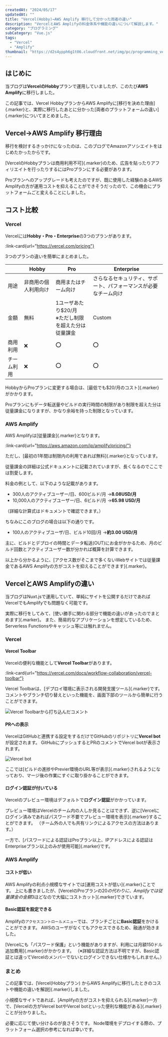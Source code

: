 ```yaml
---
createdAt: "2024/05/17"
updatedAt: ""
title: "Vercel(Hobby)→AWS Amplify 移行して分かった両者の違い"
description: "VercelとAWS Amplifyの料金体系や機能の違いについて解説します。"
category: "プログラミング"
subCategory: "Vue.js"
tags:
  - "Vercel"
  - "Amplify"
thumbnail: "https://d2s4ypph6g1t06.cloudfront.net/img/pc/programming_vercel-vs-amplify_vercel-amplify.webp"
---
```


## はじめに

当ブログは**VercelのHobby**プランで運用していましたが、このたび**AWS Amplify**に移行しました。

この記事では、Vercel HobbyプランからAWS Amplifyに[移行を決めた理由]{.marker}と、実際に移行したあとに分かった[両者のプラットフォームの違い]{.marker}についてまとめました。

## Vercel→AWS Amplify 移行理由

移行を検討するきっかけになったのは、このブログでAmazonアソシエイトをはじめたかったからです。

[VercelのHobbyプランは商用利用不可]{.marker}のため、広告を貼ったりアフィリエイトを行ったりするにはProプランにする必要があります。

Proプランへのアップグレードも考えたのですが、既に使用した経験のあるAWS Amplifyの方が運用コストを抑えることができそうだったので、この機会にプラットフォームごと変えることにしました。

## コスト比較

### Vercel

Vercelには**Hobby・Pro・Enterprise**の3つのプランがあります。

:link-card{url="https://vercel.com/pricing"}

3つのプランの違いを簡単にまとめました。

|            | Hobby                | Pro                                                    | Enterprise                                                       |
| ---------- | -------------------- | ------------------------------------------------------ | ---------------------------------------------------------------- |
| 用途       | 非商用の個人利用向け | 商用またはチーム向け                                   | さらなるセキュリティ、サポート、パフォーマンスが必要なチーム向け |
| 金額       | 無料                 | 1ユーザあたり$20/月<br>※ただし制限を超えた分は従量課金 | Custom                                                           |
| 商用利用   | ❌                   | ⭕                                                     | ⭕                                                               |
| チーム利用 | ❌                   | ⭕                                                     | ⭕                                                               |

HobbyからProプランに変更する場合は、[最低でも$20/月のコスト]{.marker}がかかります。

Proプランにもデータ転送量やビルドの実行時間の制限があり制限を超えた分は従量課金になりますが、かなり余裕を持った制限となっています。

### AWS Amplify

AWS Amplifyは[従量課金]{.marker}となります。

:link-card{url="https://aws.amazon.com/jp/amplify/pricing/"}

ただし、[最初の1年間は制限内の利用であれば無料]{.marker}となっています。

従量課金の詳細は公式ドキュメントに記載されていますが、長くなるのでここでは割愛します。

料金の例として、以下のような記載があります。

- 300人のアクティブユーザー/日、600ビルド/月
  →**8.08USD/月**
- 10,000人のアクティブユーザー/日、6ビルド/月
  →**65.98 USD/月**

（詳細な計算式はドキュメントで確認できます。）

ちなみにこのブログの場合は以下の通りです。

- 100人のアクティブユーザ/日、ビルド10回/月
  →**約3.00 USD/月**

主に、ビルドとデプロイの時間とデータ転送(OUT)にお金がかかるため、月のビルド回数とアクティブユーザー数が分かれば概算を計算できます。

以上から分かるように、[アクセス数がそこまで多くないWebサイトでは従量課金であるAWS Amplifyの方がコストを抑えることができます]{.marker}。

## VercelとAWS Amplifyの違い

当ブログはNuxt.jsで運用していて、単純にサイトを公開するだけであればVercelでもAmplifyでも問題なく可能です。

実際に移行をしてみて、[使い勝手に関わる部分で機能の違いがあったのでまとめます]{.marker}。
また、簡易的なアプリケーションを想定しているため、Serverless Functionsやキャッシュ等には触れません。

### Vercel

#### Vercel Toolbar

Vercelの便利な機能として**Vercel Toolbar**があります。

:link-card{url="https://vercel.com/docs/workflow-collaboration/vercel-toolbar"}

Vercel Toolbarは、[デプロイ環境に表示される開発支援ツール]{.marker}です。
コメントやブランチ切り替えといった機能を、画面下部のツールから簡単に行うことができます。

![Vercel Toolbarから打ち込んだコメント](https://d2s4ypph6g1t06.cloudfront.net/img/pc/programming_vercel-vs-amplify_vercel1.webp)

#### PRへの表示

VercelはGitHubと連携する設定をするだけでGitHubのリポジトリに**Vercel bot**が設定されます。
GitHubにプッシュするとPRのコメントでVercel botが表示されます。

![Vercel bot](https://d2s4ypph6g1t06.cloudfront.net/img/pc/programming_vercel-vs-amplify_vercel2.webp)

ここでは[ビルドの進捗やPrevier環境のURL等が表示]{.marker}されるようになっており、マージ後の作業にすぐに取り掛かることができます。

#### ログイン認証が付いている

Vercelのプレビュー環境はデフォルトで**ログイン認証**がかかっています。

プレビュー環境はVercelのチーム内の人しか見ることはできず、逆に[Vercelにログイン済みであればパスワード不要でプレビュー環境を表示]{.marker}することができます。
（チーム外の人でも共有リンクによるアクセスの方法はあります。）

一方で、[パスワードによる認証はProプラン以上、IPアドレスによる認証はEnterpriseプラン以上のみが使用可能]{.marker}です。

### AWS Amplify

#### コストが低い

AWS Amplifyの利点小規模なサイトでは[運用コストが低い]{.marker}ことです。
上にも書きましたが、[VercelのProプランの$20の代わりに、Amplifyでは従量課金の金額$3ほどなので大幅にコストカット]{.marker}できています。

#### Basic認証を設定できる

Amplifyの`アクセスコントロールメニュー`では、ブランチごとに**Basic認証**をかけることができます。
AWSのユーザがなくてもアクセスできるため、融通が効きました。

[Vercelにも「パスワード保護」という機能がありますが、利用には月額150ドル追加費用]{.marker}がかかります。
（※詳細な認証方法は不明ですが、Basic認証とは違ってVercelのメンバーでないとログインできない仕様かもしれません。）

### まとめ

この記事では、[Vercel(Hobbyプラン) からAWS Amplifyに移行したときのコストや機能の違いを解説]{.marker}しました。

小規模なサイトであれば、[Amplifyの方がコストを抑えられる]{.marker}一方で、[Vercelの方がVercel botやVercel botといった便利な機能がある]{.marker}ことが分かりました。

必要に応じて使い分けるのが良さそうです。
Node環境をデプロイする際の、プラットフォーム選択の参考になれば幸いです。
